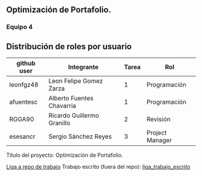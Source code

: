 ## Optimización de Portafolio.

### Equipo 4

## Distribución de roles por usuario

| github user  | Integrante                |Tarea | Rol             |
|--------------|---------------------------|------|-----------------|
| leonfgz48    |Leon Felipe Gomez Zarza    |  1   | Programación    |
| afuentesc    |Alberto Fuentes Chavarria  |  1   | Programación    |
| RGGA90       |Ricardo Guillermo Granillo |  2   | Revisión        |
| esesancr     |Sergio Sánchez Reyes       |  3   | Project Manager |

Título del proyecto: Optimización de Portafolio.

[Liga a repo de trabajo](https://github.com/esesancr/proyecto_final_equipo_4)
Trabajo escrito (fuera del repo): [liga_trabajo_escrito](https://github.com/esesancr/proyecto_final_equipo_4/blob/main/Euipo4_Final_Opti%202022.ipynb)

